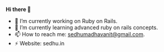 <b>Hi there 👋</b>

- 🔭 I’m currently working on Ruby on Rails.
- 🌱 I’m currently learning advanced ruby on rails concepts.
- 📫 How to reach me: sedhumadhavanit@gmail.com.
- ⚡ Website: sedhu.in

<!---
sedhumadhavan19/sedhumadhavan19 is a ✨ special ✨ repository because its `README.md` (this file) appears on your GitHub profile.
You can click the Preview link to take a look at your changes.
--->
